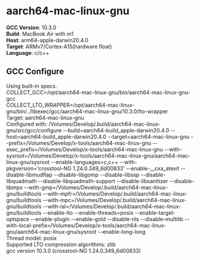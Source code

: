 # aarch64-mac-linux-gnu
**GCC Version**: 10.3.0  
**Build**: MacBook Air with m1  
**Host**: arm64-apple-darwin20.4.0  
**Target**: ARMv7/Cortex-A15(hardware float)  
**Language**: c/c++ 

## GCC Configure

Using built-in specs.  
COLLECT_GCC=/opt/aarch64-mac-linux-gnu/bin/aarch64-mac-linux-gnu-gcc  
COLLECT_LTO_WRAPPER=/opt/aarch64-mac-linux-gnu/bin/../libexec/gcc/aarch64-mac-linux-gnu/10.3.0/lto-wrapper  
Target: aarch64-mac-linux-gnu  
Configured with: /Volumes/Develop/.build/aarch64-mac-linux-gnu/src/gcc/configure --build=aarch64-build_apple-darwin20.4.0 --host=aarch64-build_apple-darwin20.4.0 --target=aarch64-mac-linux-gnu --prefix=/Volumes/Develop/x-tools/aarch64-mac-linux-gnu --exec_prefix=/Volumes/Develop/x-tools/aarch64-mac-linux-gnu --with-sysroot=/Volumes/Develop/x-tools/aarch64-mac-linux-gnu/aarch64-mac-linux-gnu/sysroot --enable-languages=c,c++ --with-pkgversion='crosstool-NG 1.24.0.349_6d00833' --enable-__cxa_atexit --disable-libmudflap --disable-libgomp --disable-libssp --disable-libquadmath --disable-libquadmath-support --disable-libsanitizer --disable-libmpx --with-gmp=/Volumes/Develop/.build/aarch64-mac-linux-gnu/buildtools --with-mpfr=/Volumes/Develop/.build/aarch64-mac-linux-gnu/buildtools --with-mpc=/Volumes/Develop/.build/aarch64-mac-linux-gnu/buildtools --with-isl=/Volumes/Develop/.build/aarch64-mac-linux-gnu/buildtools --enable-lto --enable-threads=posix --enable-target-optspace --enable-plugin --enable-gold --disable-nls --disable-multilib --with-local-prefix=/Volumes/Develop/x-tools/aarch64-mac-linux-gnu/aarch64-mac-linux-gnu/sysroot --enable-long-long  
Thread model: posix  
Supported LTO compression algorithms: zlib  
gcc version 10.3.0 (crosstool-NG 1.24.0.349_6d00833)
